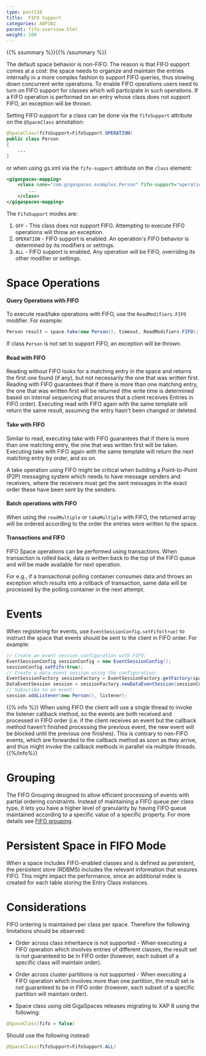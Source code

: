 ```yaml
---
type: post110
title:  FIFO Support
categories: XAP102
parent: fifo-overview.html
weight: 100
---
```


{{% ssummary %}}{{% /ssummary %}}


The default space behavior is non-FIFO. The reason is that FIFO support comes at a cost: the space needs to organize and maintain the entries internally in a more complex fashion to support FIFO queries, thus slowing down concurrent write operations. To enable FIFO operations users need to turn on FIFO support for classes which will participate in such operations. If a FIFO operation is performed on an entry whose class does not support FIFO, an exception will be thrown.

Setting FIFO support for a class can be done via the `fifoSupport` attribute on the `@SpaceClass` annotation:


```java
@SpaceClass(fifoSupport=FifoSupport.OPERATION)
public class Person
{
    ...
}
```

or when using gs.xml via the `fifo-support` attribute on the `class` element:


```xml
<gigaspaces-mapping>
    <class name="com.gigaspaces.examples.Person" fifo-support="operation">
        ...
    </class>
</gigaspaces-mapping>
```

The `FifoSupport` modes are:

1. `OFF` - This class does not support FIFO. Attempting to execute FIFO operations will throw an exception.
1. `OPERATION` - FIFO support is enabled. An operation's FIFO behavior is determined by its modifiers or settings.
1. `ALL` - FIFO support is enabled. Any operation will be FIFO, overriding its other modifier or settings.

# Space Operations

#### Query Operations with FIFO

To execute read/take operations with FIFO, use the `ReadModifiers.FIFO` modifier. For example:


```java
Person result = space.take(new Person(), timeout, ReadModifiers.FIFO);
```

If class `Person` is not set to support FIFO, an exception will be thrown.

#### Read with FIFO

Reading without FIFO looks for a matching entry in the space and returns the first one found (if any), but not necessarily the one that was written first. Reading with FIFO guarantees that if there is more than one matching entry, the one that was written first will be returned (the write time is determined based on internal sequencing that ensures that a client receives Entries in FIFO order). Executing read with FIFO again with the same template will return the same result, assuming the entry hasn't been changed or deleted.

#### Take with FIFO

Similar to read, executing take with FIFO guarantees that if there is more than one matching entry, the one that was written first will be taken. Executing take with FIFO again with the same template will return the next matching entry by order, and so on.

A take operation using FIFO might be critical when building a Point-to-Point (P2P) messaging system which needs to have message senders and receivers, where the receivers must get the sent messages in the exact order these have been sent by the senders.

#### Batch operations with FIFO

When using the `readMultiple` or `takeMultiple` with FIFO, the returned array will be ordered according to the order the entries were written to the space.

#### Transactions and FIFO

FIFO Space operations can be performed using transactions. When transaction is rolled back, data is written back to the top of the FIFO queue and will be made available for next operation.

For e.g., if a transactional polling container consumes data and throws an exception which results into a rollback of transaction, same data will be processed by the polling container in the next attempt.

# Events

When registering for events, use `EventSessionConfig.setFifo(true)` to instruct the space that events should be sent to the client in FIFO order. For example:


```java
// Create an event session configuration with FIFO:
EventSessionConfig sessionConfig = new EventSessionConfig();
sessionConfig.setFifo(true);
// Create a data event session using the configuration:
EventSessionFactory sessionFactory = EventSessionFactory.getFactory(space.getSpace());
DataEventSession session = sessionFactory.newDataEventSession(sessionConfig, null);
// Subscribe to an event:
session.addListener(new Person(), listener);
```

{{% info %}}
When using FIFO the client will use a single thread to invoke the listener callback method, so the events are both received and processed in FIFO order (i.e. if the client receives an event but the callback method haven't finished processing the previous event, the new event will be blocked until the previous one finishes). This is contrary to non-FIFO events, which are forwarded to the callback method as soon as they arrive, and thus might invoke the callback methods in parallel via multiple threads.
{{%/info%}}

# Grouping

The FIFO Grouping designed to allow efficient processing of events with partial ordering constraints. Instead of maintaining a FIFO queue per class type, it lets you have a higher level of granularity by having FIFO queue maintained according to a specific value of a specific property. For more details see [FIFO grouping](./fifo-grouping.html).

# Persistent Space in FIFO Mode

When a space includes FIFO-enabled classes and is defined as persistent, the persistent store (RDBMS) includes the relevant information that ensures FIFO. This might impact the performance, since an additional index is created for each table storing the Entry Class instances.

# Considerations

FIFO ordering is maintained per class per space. Therefore the following limitations should be observed:

- Order across class inheritance is not supported - When executing a FIFO operation which involves entries of different classes, the result set is not guaranteed to be in FIFO order (however, each subset of a specific class will maintain order).
- Order across cluster partitions is not supported - When executing a FIFO operation which involves more than one partition, the
result set is not guaranteed to be in FIFO order (however, each subset of a specific partition will maintain order).

- Space class using old GigaSpaces releases migrating to XAP 8 using the following:


```java
@SpaceClass(fifo = false)
```

Should use the following instead:


```java
@SpaceClass(fifoSupport=FifoSupport.ALL)
```

